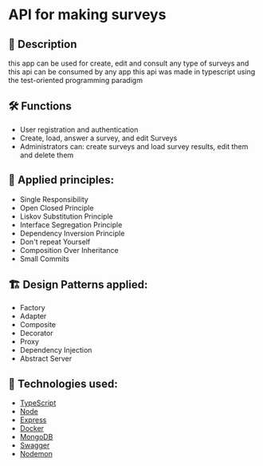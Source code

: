 #  API for making surveys
## 📖 Description
this app can be used for create, edit and consult any type of surveys and this api can be consumed by any app
this api was made in typescript using the test-oriented programming paradigm

## 🛠️ Functions
- User registration and authentication
- Create, load, answer a survey, and edit Surveys
- Administrators can: create surveys and load survey results, edit them and delete them

## 📕 Applied principles:
- Single Responsibility
- Open Closed Principle
- Liskov Substitution Principle
- Interface Segregation Principle
- Dependency Inversion Principle
- Don't repeat Yourself
- Composition Over Inheritance
- Small Commits

## 🏗 Design Patterns applied:
- Factory
- Adapter
- Composite
- Decorator
- Proxy
- Dependency Injection
- Abstract Server

## 📡 Technologies used:
- [TypeScript](https://www.typescriptlang.org/)
- [Node](https://nodejs.org/en)
- [Express](https://expressjs.com/pt-br/)
- [Docker](https://www.docker.com/)
- [MongoDB](https://www.mongodb.com)
- [Swagger](https://swagger.io/)
- [Nodemon](https://www.npmjs.com/package/nodemon)
